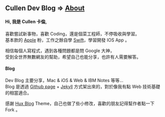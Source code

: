 ## Cullen Dev Blog => [About](https://cullen0522.github.io/about/)

####  Hi, 我是 Cullen 卡倫,
喜歡嘗試新事物，喜歡 Coding，還是個菜工程師，不停吸收與學習。  
基本款的 [Apple](https://www.apple.com/tw/) 粉，工作之餘自學 [Swift](https://www.apple.com/tw/swift/)，學習開發 IOS App 。
  
相信每個人寫程式，遇到各種問題都是問 Google 大神，  
受到全世界無數網友的幫助，希望自己也能分享，也許有人需要解答。  

#### Blog
Dev Blog 主要分享，Mac & iOS & Web & IBM Notes  等等...  
Blog 是透過 [Github page](https://pages.github.com/) + [Jekyll](http://jekyllcn.com/) 方式架出來的，對於像我有點 Web 技術基礎的相當適合。  

感謝 [Hux Blog](https://github.com/Huxpro/huxpro.github.io) Theme，自己也做了些小修改，喜歡的朋友記得幫作者點一下 Fork 。
